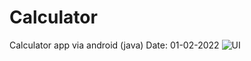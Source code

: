 # Calculator
Calculator app via android (java) Date: 01-02-2022
![UI](./![appui](https://user-images.githubusercontent.com/57314178/152512062-f5541bd2-cce6-428e-a856-69b9b747171d.png)
)

